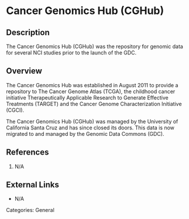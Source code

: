 # Cancer Genomics Hub (CGHub) #
## Description ##
The Cancer Genomics Hub (CGHub) was the repository for genomic data for several NCI studies prior to the launch of the GDC.
## Overview ##
The Cancer Genomics Hub was established in August 2011 to provide a repository to The Cancer Genome Atlas (TCGA), the childhood cancer initiative Therapeutically Applicable Research to Generate Effective Treatments (TARGET) and the Cancer Genome Characterization Initiative (CGCI).

The Cancer Genomics Hub (CGHub) was managed by the University of California Santa Cruz and has since closed its doors. This data is now migrated to and managed by the Genomic Data Commons (GDC).

## References ##
1. N/A

## External Links ##
* N/A

Categories: General
